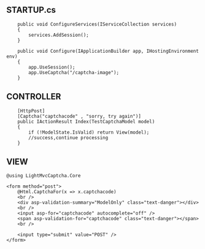 ﻿## STARTUP.cs

        public void ConfigureServices(IServiceCollection services)
        {
            services.AddSession();
        }

        public void Configure(IApplicationBuilder app, IHostingEnvironment env)
        {
            app.UseSession();
            app.UseCaptcha("/captcha-image");
		}

## CONTROLLER
        [HttpPost]
        [Captcha("captchacode" , "sorry, try again")]
        public IActionResult Index(TestCaptchaModel model)
        {
            if (!ModelState.IsValid) return View(model);
            //success,continue processing
        }

## VIEW
	@using LightMvcCaptcha.Core
    
	<form method="post">
        @Html.CaptchaFor(x => x.captchacode)
        <br />
        <div asp-validation-summary="ModelOnly" class="text-danger"></div>
        <br />
        <input asp-for="captchacode" autocomplete="off" />
        <span asp-validation-for="captchacode" class="text-danger"></span>
        <br />

        <input type="submit" value="POST" />
    </form>

